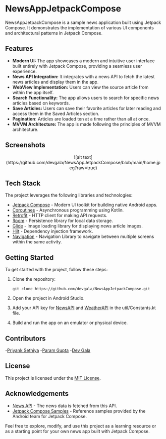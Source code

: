 # NewsAppJetpackCompose
NewsAppJetpackCompose is a sample news application built using Jetpack Compose. It demonstrates the implementation of various UI components and architectural patterns in Jetpack Compose.

## Features

- **Modern UI:** The app showcases a modern and intuitive user interface built entirely with Jetpack Compose, providing a seamless user experience.
- **News API Integration:** It integrates with a news API to fetch the latest news articles and display them in the app.
- **WebView Implementation:** Users can view the source article from within the app itself.
- **Search Functionality:** The app allows users to search for specific news articles based on keywords.
- **Save Articles:** Users can save their favorite articles for later reading and access them in the Saved Articles section.
- **Pagination:** Articles are loaded ten at a time rather than all at once.
- **MVVM Architecture:** The app is made following the principles of MVVM architecture.

## Screenshots


<p align="center">
  ![alt text](https://github.com/devgala/NewsAppJetpackCompose/blob/main/home.jpeg?raw=true)
</p>


## Tech Stack

The project leverages the following libraries and technologies:

- [Jetpack Compose](https://developer.android.com/jetpack/compose) - Modern UI toolkit for building native Android apps.
- [Coroutines](https://developer.android.com/kotlin/coroutines) - Asynchronous programming using Kotlin.
- [Retrofit](https://square.github.io/retrofit/) - HTTP client for making API requests.
- [Room](https://developer.android.com/jetpack/androidx/releases/room) - Persistence library for local data storage.
- [Glide](https://github.com/bumptech/glide) - Image loading library for displaying news article images.
- [Hilt](https://dagger.dev/hilt/gradle-setup) - Dependency injection framework.
- [Navigation](https://developer.android.com/jetpack/compose/navigation) - Navigation Library to navigate between multiple screens within the same activity.


## Getting Started

To get started with the project, follow these steps:

1. Clone the repository:

   ```
   git clone https://github.com/devgala/NewsAppJetpackCompose.git
   ```

2. Open the project in Android Studio.
   
3. Add your API key for [NewsAPI](https://newsapi.org/) and [WeatherAPI](https://www.weatherapi.com/) in the util/Constants.kt file.  

4. Build and run the app on an emulator or physical device.

## Contributors
-[Priyank Sethiya](https://github.com/Priyank-Shethia3)
-[Param Gupta](https://github.com/Param-GG)
-[Dev Gala](https://github.com/devgala)

## License

This project is licensed under the [MIT License](LICENSE).

## Acknowledgements

- [News API](https://newsapi.org/) - The news data is fetched from this API.
- [Jetpack Compose Samples](https://github.com/android/compose-samples) - Reference samples provided by the Android team for Jetpack Compose.

Feel free to explore, modify, and use this project as a learning resource or as a starting point for your own news app built with Jetpack Compose.
